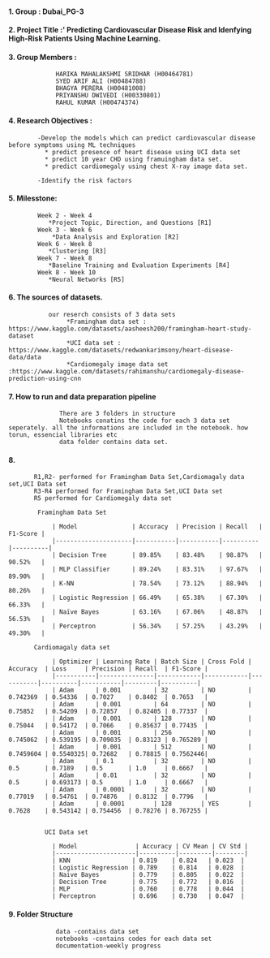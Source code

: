 ####  1. Group : Dubai_PG-3

####  2. Project Title :' Predicting  Cardiovascular  Disease  Risk  and  Idenfying  High-Risk  Patients  Using  Machine  Learning.

####  3. Group Members  :
                 HARIKA MAHALAKSHMI SRIDHAR (H00464781) 
                 SYED ARIF ALI (H00484788) 
                 BHAGYA PERERA (H00481008) 
                 PRIYANSHU DWIVEDI (H00330801) 
                 RAHUL KUMAR (H00474374) 

####   4. Research Objectives :
            -Develop the models which can predict cardiovascular disease before symptoms using ML techniques
              * predict presence of heart disease using UCI data set
              * predict 10 year CHD using framuingham data set.
              * predict cardiomegaly using chest X-ray image data set.

            -Identify the risk factors

####   5. Milesstone:
            Week 2 - Week 4  
               *Project Topic, Direction, and Questions [R1]
            Week 3 - Week 6
                *Data Analysis and Exploration [R2]
            Week 6 - Week 8
               *Clustering [R3]
            Week 7 - Week 8
               *Baseline Training and Evaluation Experiments [R4]
            Week 8 - Week 10
               *Neural Networks [R5]

####    6. The sources of  datasets.
               our reserch consists of 3 data sets
                    *Framingham data set : https://www.kaggle.com/datasets/aasheesh200/framingham-heart-study-dataset
                    *UCI data set : https://www.kaggle.com/datasets/redwankarimsony/heart-disease-data/data
                    *Cardiomegaly image data set :https://www.kaggle.com/datasets/rahimanshu/cardiomegaly-disease-prediction-using-cnn

                    
####     7. How to run and data preparation pipeline
                  There are 3 folders in structure
                  Notebooks conatins the code for each 3 data set seperately. all the informations are included in the notebook. how torun, essencial libraries etc
                  data folder contains data set.

####      8.
           R1,R2- performed for Framingham Data Set,Cardiomagaly data set,UCI Data set
           R3-R4 performed for Framingham Data Set,UCI Data set
           R5 performed for Cardiomegaly data set

            Framingham Data Set
          
                | Model               | Accuracy  | Precision | Recall   | F1-Score |
                |---------------------|-----------|-----------|----------|----------|
                | Decision Tree       | 89.85%    | 83.48%    | 98.87%   | 90.52%   |
                | MLP Classifier      | 89.24%    | 83.31%    | 97.67%   | 89.90%   |
                | K-NN                | 78.54%    | 73.12%    | 88.94%   | 80.26%   |
                | Logistic Regression | 66.49%    | 65.38%    | 67.30%   | 66.33%   |
                | Naïve Bayes         | 63.16%    | 67.06%    | 48.87%   | 56.53%   |
                | Perceptron          | 56.34%    | 57.25%    | 43.29%   | 49.30%   |

           Cardiomagaly data set

                | Optimizer | Learning Rate | Batch Size | Cross Fold | Accuracy  | Loss     | Precision | Recall  | F1-Score |
                |-----------|---------------|------------|------------|-----------|----------|-----------|---------|----------|
                | Adam      | 0.001         | 32         | NO         | 0.742369  | 0.54336  | 0.7027    | 0.8402  | 0.7653   |
                | Adam      | 0.001         | 64         | NO         | 0.75852   | 0.54209  | 0.72857   | 0.82405 | 0.77337  |
                | Adam      | 0.001         | 128        | NO         | 0.75044   | 0.54172  | 0.7066    | 0.85637 | 0.77435  |
                | Adam      | 0.001         | 256        | NO         | 0.745062  | 0.539195 | 0.709035  | 0.83123 | 0.765289 |
                | Adam      | 0.001         | 512        | NO         | 0.7459604 | 0.5540325| 0.72682   | 0.78815 | 0.7562446|
                | Adam      | 0.1           | 32         | NO         | 0.5       | 0.7189   | 0.5       | 1.0     | 0.6667   |
                | Adam      | 0.01          | 32         | NO         | 0.5       | 0.693173 | 0.5       | 1.0     | 0.6667   |
                | Adam      | 0.0001        | 32         | NO         | 0.77019   | 0.54761  | 0.74876   | 0.8132  | 0.7796   |
                | Adam      | 0.0001        | 128        | YES        | 0.7628    | 0.543142 | 0.754456  | 0.78276 | 0.767255 |


              UCI Data set

                | Model                | Accuracy | CV Mean | CV Std |
                |----------------------|----------|---------|--------|
                | KNN                 | 0.819    | 0.824   | 0.023  |
                | Logistic Regression | 0.789    | 0.814   | 0.028  |
                | Naive Bayes         | 0.779    | 0.805   | 0.022  |
                | Decision Tree       | 0.775    | 0.772   | 0.016  |
                | MLP                 | 0.760    | 0.778   | 0.044  |
                | Perceptron          | 0.696    | 0.730   | 0.047  |





 #### 9. Folder Structure
                 data -contains data set
                 notebooks -contains codes for each data set
                 documentation-weekly progress



                  

               

               
              
              
              
